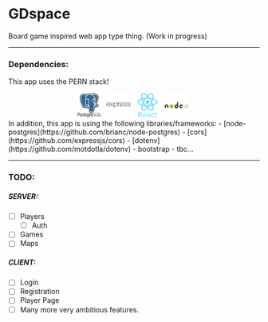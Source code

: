 # GDspace
Board game inspired web app type thing.
(Work in progress)

---

### Dependencies:
This app uses the PERN stack!
<div id="stack" align="center">
    <img src="https://github.com/devicons/devicon/blob/master/icons/postgresql/postgresql-original-wordmark.svg" title="PostgreSQL" alt="PostgreSQL" width="50" height="50"/>&nbsp;
    <img src="https://github.com/devicons/devicon/blob/master/icons/express/express-original-wordmark.svg" title="Express" alt="Express" width="50" height="50"/>&nbsp;
    <img src="https://github.com/devicons/devicon/blob/master/icons/react/react-original-wordmark.svg" title="React" alt="React" width="50" height="50"/>&nbsp;
    <img src="https://github.com/devicons/devicon/blob/master/icons/nodejs/nodejs-original-wordmark.svg" title="NodeJS" alt="NodeJS" width="50" height="50"/>&nbsp;
</div>
In addition, this app is using the following libraries/frameworks:
- [node-postgres](https://github.com/brianc/node-postgres)
- [cors](https://github.com/expressjs/cors)
- [dotenv](https://github.com/motdotla/dotenv)
- bootstrap
- tbc...

---
### TODO:
##### SERVER:
- [ ] Players
    - [ ] Auth
- [ ] Games
- [ ] Maps
##### CLIENT:
- [ ] Login
- [ ] Registration
- [ ] Player Page
- [ ] Many more very ambitious features.
